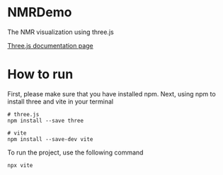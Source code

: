 # NMRDemo
The NMR visualization using three.js

[Three.js documentation page]([https://github.com/user/repo/blob/branch/other_file.md](https://threejs.org/docs/))


# How to run


First, please make sure that you have installed npm.
Next, using npm to install three and vite in your terminal

```console
# three.js
npm install --save three

# vite
npm install --save-dev vite
```

To run the project, use the following command


```console
npx vite
```

